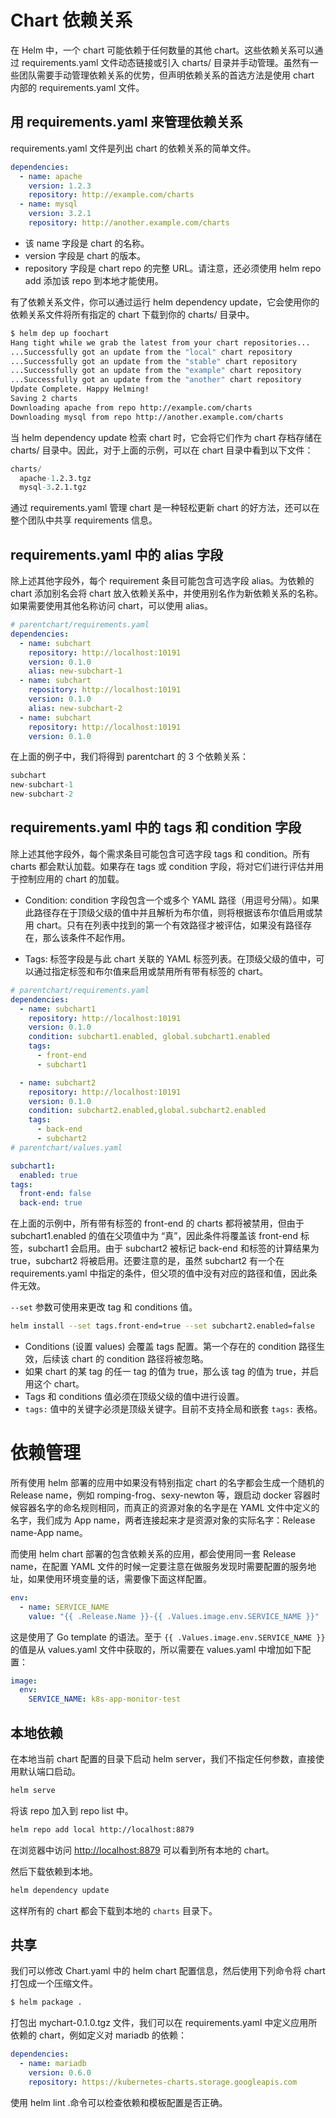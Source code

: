 # Chart 依赖关系

在 Helm 中，一个 chart 可能依赖于任何数量的其他 chart。这些依赖关系可以通过 requirements.yaml 文件动态链接或引入 charts/ 目录并手动管理。虽然有一些团队需要手动管理依赖关系的优势，但声明依赖关系的首选方法是使用 chart 内部的 requirements.yaml 文件。

## 用 requirements.yaml 来管理依赖关系

requirements.yaml 文件是列出 chart 的依赖关系的简单文件。

```yml
dependencies:
  - name: apache
    version: 1.2.3
    repository: http://example.com/charts
  - name: mysql
    version: 3.2.1
    repository: http://another.example.com/charts
```

- 该 name 字段是 chart 的名称。
- version 字段是 chart 的版本。
- repository 字段是 chart repo 的完整 URL。请注意，还必须使用 helm repo add 添加该 repo 到本地才能使用。

有了依赖关系文件，你可以通过运行 helm dependency update，它会使用你的依赖关系文件将所有指定的 chart 下载到你的 charts/ 目录中。

```sh
$ helm dep up foochart
Hang tight while we grab the latest from your chart repositories...
...Successfully got an update from the "local" chart repository
...Successfully got an update from the "stable" chart repository
...Successfully got an update from the "example" chart repository
...Successfully got an update from the "another" chart repository
Update Complete. Happy Helming!
Saving 2 charts
Downloading apache from repo http://example.com/charts
Downloading mysql from repo http://another.example.com/charts
```

当 helm dependency update 检索 chart 时，它会将它们作为 chart 存档存储在 charts/ 目录中。因此，对于上面的示例，可以在 chart 目录中看到以下文件：

```s
charts/
  apache-1.2.3.tgz
  mysql-3.2.1.tgz
```

通过 requirements.yaml 管理 chart 是一种轻松更新 chart 的好方法，还可以在整个团队中共享 requirements 信息。

## requirements.yaml 中的 alias 字段

除上述其他字段外，每个 requirement 条目可能包含可选字段 alias。为依赖的 chart 添加别名会将 chart 放入依赖关系中，并使用别名作为新依赖关系的名称。如果需要使用其他名称访问 chart，可以使用 alias。

```yml
# parentchart/requirements.yaml
dependencies:
  - name: subchart
    repository: http://localhost:10191
    version: 0.1.0
    alias: new-subchart-1
  - name: subchart
    repository: http://localhost:10191
    version: 0.1.0
    alias: new-subchart-2
  - name: subchart
    repository: http://localhost:10191
    version: 0.1.0
```

在上面的例子中，我们将得到 parentchart 的 3 个依赖关系：

```s
subchart
new-subchart-1
new-subchart-2
```

## requirements.yaml 中的 tags 和 condition 字段

除上述其他字段外，每个需求条目可能包含可选字段 tags 和 condition。所有 charts 都会默认加载。如果存在 tags 或 condition 字段，将对它们进行评估并用于控制应用的 chart 的加载。

- Condition: condition 字段包含一个或多个 YAML 路径（用逗号分隔）。如果此路径存在于顶级父级的值中并且解析为布尔值，则将根据该布尔值启用或禁用 chart。只有在列表中找到的第一个有效路径才被评估，如果没有路径存在，那么该条件不起作用。

- Tags: 标签字段是与此 chart 关联的 YAML 标签列表。在顶级父级的值中，可以通过指定标签和布尔值来启用或禁用所有带有标签的 chart。

```yaml
# parentchart/requirements.yaml
dependencies:
  - name: subchart1
    repository: http://localhost:10191
    version: 0.1.0
    condition: subchart1.enabled, global.subchart1.enabled
    tags:
      - front-end
      - subchart1

  - name: subchart2
    repository: http://localhost:10191
    version: 0.1.0
    condition: subchart2.enabled,global.subchart2.enabled
    tags:
      - back-end
      - subchart2
# parentchart/values.yaml

subchart1:
  enabled: true
tags:
  front-end: false
  back-end: true
```

在上面的示例中，所有带有标签的 front-end 的 charts 都将被禁用，但由于 subchart1.enabled 的值在父项值中为 “真”，因此条件将覆盖该 front-end 标签，subchart1 会启用。由于 subchart2 被标记 back-end 和标签的计算结果为 true，subchart2 将被启用。还要注意的是，虽然 subchart2 有一个在 requirements.yaml 中指定的条件，但父项的值中没有对应的路径和值，因此条件无效。

`--set` 参数可使用来更改 tag 和 conditions 值。

```bash
helm install --set tags.front-end=true --set subchart2.enabled=false
```

- Conditions (设置 values) 会覆盖 tags 配置。第一个存在的 condition 路径生效，后续该 chart 的 condition 路径将被忽略。
- 如果 chart 的某 tag 的任一 tag 的值为 true，那么该 tag 的值为 true，并启用这个 chart。
- Tags 和 conditions 值必须在顶级父级的值中进行设置。
- `tags:` 值中的关键字必须是顶级关键字。目前不支持全局和嵌套 `tags:` 表格。

# 依赖管理

所有使用 helm 部署的应用中如果没有特别指定 chart 的名字都会生成一个随机的 Release name，例如 romping-frog、sexy-newton 等，跟启动 docker 容器时候容器名字的命名规则相同，而真正的资源对象的名字是在 YAML 文件中定义的名字，我们成为 App name，两者连接起来才是资源对象的实际名字：Release name-App name。

而使用 helm chart 部署的包含依赖关系的应用，都会使用同一套 Release name，在配置 YAML 文件的时候一定要注意在做服务发现时需要配置的服务地址，如果使用环境变量的话，需要像下面这样配置。

```yml
env:
  - name: SERVICE_NAME
    value: "{{ .Release.Name }}-{{ .Values.image.env.SERVICE_NAME }}"
```

这是使用了 Go template 的语法。至于 `{{ .Values.image.env.SERVICE_NAME }}` 的值是从 values.yaml 文件中获取的，所以需要在 values.yaml 中增加如下配置：

```yml
image:
  env:
    SERVICE_NAME: k8s-app-monitor-test
```

## 本地依赖

在本地当前 chart 配置的目录下启动 helm server，我们不指定任何参数，直接使用默认端口启动。

```bash
helm serve
```

将该 repo 加入到 repo list 中。

```bash
helm repo add local http://localhost:8879
```

在浏览器中访问 [http://localhost:8879](http://localhost:8879/) 可以看到所有本地的 chart。

然后下载依赖到本地。

```bash
helm dependency update
```

这样所有的 chart 都会下载到本地的 `charts` 目录下。

## 共享

我们可以修改 Chart.yaml 中的 helm chart 配置信息，然后使用下列命令将 chart 打包成一个压缩文件。

```sh
$ helm package .
```

打包出 mychart-0.1.0.tgz 文件，我们可以在 requirements.yaml 中定义应用所依赖的 chart，例如定义对 mariadb 的依赖：

```yml
dependencies:
  - name: mariadb
    version: 0.6.0
    repository: https://kubernetes-charts.storage.googleapis.com
```

使用 helm lint .命令可以检查依赖和模板配置是否正确。
